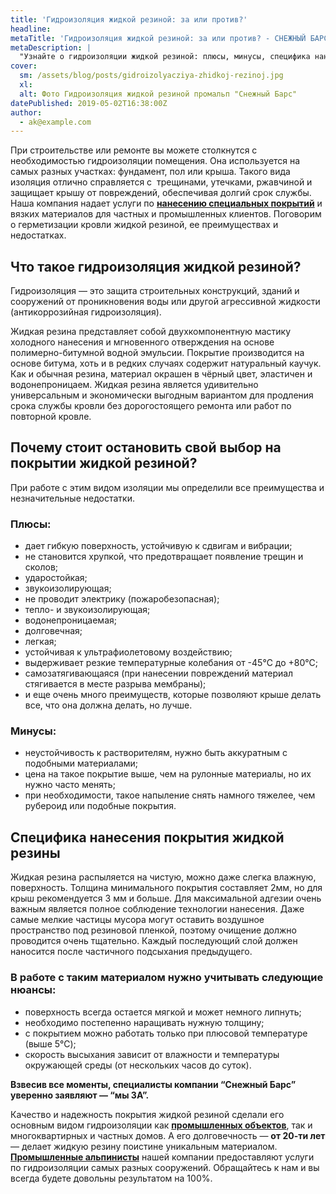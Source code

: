 ```yaml
---
title: 'Гидроизоляция жидкой резиной: за или против?'
headline:
metaTitle: 'Гидроизоляция жидкой резиной: за или против? - СНЕЖНЫЙ БАРС'
metaDescription: |
  "Узнайте о гидроизоляции жидкой резиной: плюсы, минусы, специфика нанесения покрытия профессиональными промышленными альпинистами \"Снежный Барс\""
cover:
  sm: /assets/blog/posts/gidroizolyacziya-zhidkoj-rezinoj.jpg
  xl:
  alt: Фото Гидроизоляция жидкой резиной промальп "Снежный Барс"
datePublished: 2019-05-02T16:38:00Z
author:
  - ak@example.com
---
```


При строительстве или ремонте вы можете столкнутся с необходимостью гидроизоляции помещения. Она используется на самых разных участках: фундамент, пол или крыша. Такого вида изоляция отлично справляется с  трещинами, утечками, ржавчиной и защищает крышу от повреждений, обеспечивая долгий срок службы. Наша компания надает услуги по **[нанесению специальных покрытий](/ru/services/nanesenie-specialnyx-pokrytij/)** и вязких материалов для частных и промышленных клиентов. Поговорим о герметизации кровли жидкой резиной, ее преимуществах и недостатках.

## Что такое гидроизоляция жидкой резиной?

Гидроизоляция — это защита строительных конструкций, зданий и сооружений от проникновения воды или другой агрессивной жидкости (антикоррозийная гидроизоляция).

Жидкая резина представляет собой двухкомпонентную мастику холодного нанесения и мгновенного отверждения на основе полимерно-битумной водной эмульсии. Покрытие производится на основе битума, хоть и в редких случаях содержит натуральный каучук. Как и обычная резина, материал окрашен в чёрный цвет, эластичен и водонепроницаем. Жидкая резина является удивительно универсальным и экономически выгодным вариантом для продления срока службы кровли без дорогостоящего ремонта или работ по повторной кровле.

## Почему стоит остановить свой выбор на покрытии жидкой резиной?

При работе с этим видом изоляции мы определили все преимущества и незначительные недостатки.

### Плюсы:

- дает гибкую поверхность, устойчивую к сдвигам и вибрации;
- не становится хрупкой, что предотвращает появление трещин и сколов;
- ударостойкая;
- звукоизолирующая;
- не проводит электрику (пожаробезопасная);
- тепло\- и звукоизолирующая;
- водонепроницаемая;
- долговечная;
- легкая;
- устойчивая к ультрафиолетовому воздействию;
- выдерживает резкие температурные колебания от -45℃ до +80℃;
- самозатягивающаяся (при нанесении повреждений материал стягивается в месте разрыва мембраны);
- и еще очень много преимуществ, которые позволяют крыше делать все, что она должна делать, но лучше.

### Минусы:

- неустойчивость к растворителям, нужно быть аккуратным с подобными материалами;
- цена на такое покрытие выше, чем на рулонные материалы, но их нужно часто менять;
- при необходимости, такое напыление снять намного тяжелее, чем рубероид или подобные покрытия.

## Специфика нанесения покрытия жидкой резины

Жидкая резина распыляется на чистую, можно даже слегка влажную, поверхность. Толщина минимального покрытия составляет 2мм, но для крыш рекомендуется 3 мм и больше. Для максимальной адгезии очень важным является полное соблюдение технологии нанесения. Даже самые мелкие частицы мусора могут оставить воздушное пространство под резиновой пленкой, поэтому очищение должно проводится очень тщательно. Каждый последующий слой должен наносится после частичного подсыхания предыдущего.

### В работе с таким материалом нужно учитывать следующие нюансы:

- поверхность всегда остается мягкой и может немного липнуть;
- необходимо постепенно наращивать нужную толщину;
- с покрытием можно работать только при плюсовой температуре (выше 5℃);
- скорость высыхания зависит от влажности и температуры окружающей среды (от нескольких часов до суток).

**Взвесив все моменты, специалисты компании “Снежный Барс” уверенно заявляют — “мы ЗА”.**

Качество и надежность покрытия жидкой резиной сделали его основным видом гидроизоляции как [**промышленных объектов**](/ru/services/nanesenie-specialnyx-pokrytij/), так и многоквартирных и частных домов. А его долговечность — **от 20-ти лет** — делает жидкую резину поистине уникальным материалом. [**Промышленные альпинисты**](/ru/) нашей компании предоставляют услуги по гидроизоляции самых разных сооружений. Обращайтесь к нам и вы всегда будете довольны результатом на 100%.
